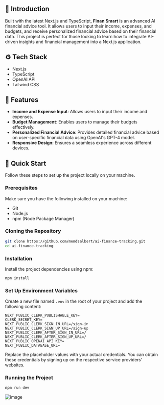 

## 🤖 Introduction

Built with the latest Next.js and TypeScript, **Finan Smart** is an advanced AI financial advice tool. It allows users to input their income, expenses, and budgets, and receive personalized financial advice based on their financial data. This project is perfect for those looking to learn how to integrate AI-driven insights and financial management into a Next.js application.


## ⚙️ Tech Stack

- Next.js
- TypeScript
- OpenAI API
- Tailwind CSS

## 🔋 Features

- **Income and Expense Input**: Allows users to input their income and expenses.
- **Budget Management**: Enables users to manage their budgets effectively.
- **Personalized Financial Advice**: Provides detailed financial advice based on user-specific financial data using OpenAI's GPT-4 model.
- **Responsive Design**: Ensures a seamless experience across different devices.

## 🤸 Quick Start

Follow these steps to set up the project locally on your machine.

### Prerequisites

Make sure you have the following installed on your machine:

- Git
- Node.js
- npm (Node Package Manager)

### Cloning the Repository

```bash
git clone https://github.com/mendsalbert/ai-finance-tracking.git
cd ai-finance-tracking
```

### Installation

Install the project dependencies using npm:

```bash
npm install
```

### Set Up Environment Variables

Create a new file named `.env` in the root of your project and add the following content:

```env
NEXT_PUBLIC_CLERK_PUBLISHABLE_KEY=
CLERK_SECRET_KEY=
NEXT_PUBLIC_CLERK_SIGN_IN_URL=/sign-in
NEXT_PUBLIC_CLERK_SIGN_UP_URL=/sign-up
NEXT_PUBLIC_CLERK_AFTER_SIGN_IN_URL=/
NEXT_PUBLIC_CLERK_AFTER_SIGN_UP_URL=/
NEXT_PUBLIC_OPENAI_API_KEY=
NEXT_PUBLIC_DATABASE_URL=
```

Replace the placeholder values with your actual credentials. You can obtain these credentials by signing up on the respective service providers' websites.

### Running the Project

```bash
npm run dev
```

![image](https://github.com/user-attachments/assets/6b329416-6264-4fda-9b84-e60632fd3dbd)



